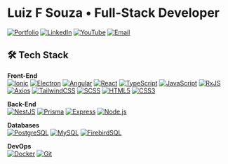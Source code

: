 # Luiz F Souza • Full-Stack Developer

[![Portfolio](https://img.shields.io/badge/Portfolio-181717?style=for-the-badge&logo=github&logoColor=white)](https://f3rn-luiz.github.io/) [![LinkedIn](https://img.shields.io/badge/LinkedIn-0077B5?style=for-the-badge&logo=linkedin&logoColor=white)](https://www.linkedin.com/in/f3rn-luiz/) [![YouTube](https://img.shields.io/badge/YouTube-FF0000?style=for-the-badge&logo=youtube&logoColor=white)](https://www.youtube.com/@f3rn-luiz) [![Email](https://img.shields.io/badge/Email-D14836?style=for-the-badge&logo=Gmail&logoColor=white)](mailto:f3rn.luiz@gmail.com)

## 🛠️ Tech Stack

**Front-End** <br/> [![Ionic](https://img.shields.io/badge/Ionic-3880FF?style=for-the-badge&logo=ionic&logoColor=white)]() [![Electron](https://img.shields.io/badge/Electron-47848F?style=for-the-badge&logo=electron&logoColor=white)]() [![Angular](https://img.shields.io/badge/Angular-DD0031?style=for-the-badge&logo=angular&logoColor=white)]() [![React](https://img.shields.io/badge/React-61DAFB?style=for-the-badge&logo=react&logoColor=white)]() [![TypeScript](https://img.shields.io/badge/TypeScript-3178C6?style=for-the-badge&logo=typescript&logoColor=white)]() [![JavaScript](https://img.shields.io/badge/JavaScript-F7DF1E?style=for-the-badge&logo=javascript&logoColor=black)]() [![RxJS](https://img.shields.io/badge/RxJS-B7178C?style=for-the-badge&logo=reactivex&logoColor=white)]() [![Axios](https://img.shields.io/badge/Axios-5A29E4?style=for-the-badge&logo=axios&logoColor=white)]() [![TailwindCSS](https://img.shields.io/badge/TailwindCSS-38B2AC?style=for-the-badge&logo=tailwind-css&logoColor=white)]() [![SCSS](https://img.shields.io/badge/SCSS-CC6699?style=for-the-badge&logo=sass&logoColor=white)]() [![HTML5](https://img.shields.io/badge/HTML5-E34F26?style=for-the-badge&logo=html5&logoColor=white)]() [![CSS3](https://img.shields.io/badge/CSS3-1572B6?style=for-the-badge&logo=css3&logoColor=white)]()

**Back-End** <br/> [![NestJS](https://img.shields.io/badge/NestJS-E0234E?style=for-the-badge&logo=nestjs&logoColor=white)]() [![Prisma](https://img.shields.io/badge/Prisma-2D3748?style=for-the-badge&logo=prisma&logoColor=white)]() [![Express](https://img.shields.io/badge/Express-000000?style=for-the-badge&logo=express&logoColor=white)]() [![Node.js](https://img.shields.io/badge/Node.js-339933?style=for-the-badge&logo=node.js&logoColor=white)]()

**Databases** <br/> [![PostgreSQL](https://img.shields.io/badge/PostgreSQL-336791?style=for-the-badge&logo=postgresql&logoColor=white)]() [![MySQL](https://img.shields.io/badge/MySQL-4479A1?style=for-the-badge&logo=mysql&logoColor=white)]() [![FirebirdSQL](https://img.shields.io/badge/FirebirdSQL-FF4500?style=for-the-badge&logo=firebird&logoColor=white)]()

**DevOps** <br/> [![Docker](https://img.shields.io/badge/Docker-2496ED?style=for-the-badge&logo=docker&logoColor=white)]() [![Git](https://img.shields.io/badge/Git-F05032?style=for-the-badge&logo=git&logoColor=white)]()
